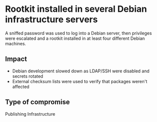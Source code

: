 # Rootkit installed in several Debian infrastructure servers

A sniffed password was used to log into a Debian server, then privileges were
escalated and a rootkit installed in at least four different Debian machines.

## Impact

* Debian development slowed down as LDAP/SSH were disabled and secrets rotated
* External checksum lists were used to verify that packages weren't affected

## Type of compromise

Publishing Infrastructure
